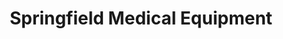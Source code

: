 ---
title: "Springfield Medical Equipment"
url: /queens-village/springfield-medical-equipment/
shop: medical supply
---